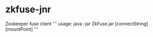 # zkfuse-jnr
Zookeeper fuse client
'''
usage: java -jar ZkFuse.jar [connectString] [mountPoint]
'''
